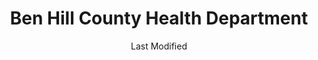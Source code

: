 ---
layout: location-page
date: Last Modified
description: "Local COVID-19 testing is available at Ben Hill County Health Department in Fitzgerald, Georgia, USA."
permalink: "locations/georgia/fitzgerald/ben-hill-county-health-department/"
tags:
  - locations
  - georgia
title: Ben Hill County Health Department
uniqueName: ben-hill-county-health-department
state: Georgia
stateAbbr: GA
hood: "Fitzgerald"
address: "251 Appomattox Road"
city: "Fitzgerald"
zip: "31750"
zipsNearby: "31001 31620 30410 30411 31622 31701 31702 31703 31704 31705 31706 31707 31708 31003 31510 30412 31512 31712 31623 31714 31624 31716 31625 31513 31515 31722 31005 31727 31519 31007 31009 31627 31011 31012 31733 31013 31735 31014 31738 31010 31015 31532 31743 31019 31744 31533 31534 31535 31021 31027 31040 31022 31630 31023 31025 31747 31749 31750 31753 30428 31632 31756 31036 31539 31037 31634 31760 31544 31047 31635 31763 31637 31764 31051 31549 31055 31550 31060 31552 31063 31065 31638 31768 31776 31788 30445 31769 31639 31641 31554 31771 31772 31774 31775 31778 31642 31739 31069 31070 31071 31072 31781 31782 31645 31783 31075 31077 31079 30454 31784 31083 31084 31787 30457 31647 31649 31789 31790 31791 30470 31793 31794 31795 31091 30473 31601 31602 31603 31604 31605 31606 31698 31699 30474 30475 31092 31564 31796 31567 31650 31798" 
mapUrl: "http://maps.apple.com/?q=Ben+Hill+County+Health+Department&address=251+Appomattox+Road,Fitzgerald,Georgia,31750"
locationType: Drive-thru
phone: "229-426-5288"
website: "https://dph.georgia.gov/locations/ben-hill-county-health-department"
onlineBooking: undefined
closed: undefined
closedUpdate: June 30th, 2020
notes: "By appointment only."
days: Weekdays
hours: 8:30AM-5PM
altDays: Saturdays
altHours: 9AM-Noon
ctaMessage: Learn more
ctaUrl: "https://dph.georgia.gov/locations/ben-hill-county-health-department"
---